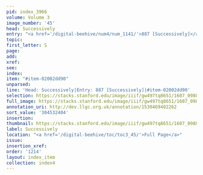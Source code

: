 ```yaml
---
pid: index_3966
volume: Volume 3
image_number: '45'
head: Successively
entry: "<a href='/digital-beehive/num4/num_1141/'>887 [Successively]</a>"
topic:
first_letter: S
page:
add:
xref:
see:
index:
item: "#item-02002dd90"
unparsed:
line: 'Head: Successively|Entry: 887 [Successively]|#item-02002dd90'
selection: https://stacks.stanford.edu/image/iiif/gw497tq8651/1607_0988/1580,2404,544,129/full/0/default.jpg
full_image: https://stacks.stanford.edu/image/iiif/gw497tq8651/1607_0988/full/full/0/default.jpg
annotation_uri: http://dev.llgc.org.uk/annotation/1530469402262
sort_value: '304532404'
insertion:
thumbnail: https://stacks.stanford.edu/image/iiif/gw497tq8651/1607_0988/1580,2404,544,129/150,/0/default.jpg
label: Successively
location: "<a href='/digital-beehive/toc/toc3_45/'>Full Page</a>"
issue:
insertion_xref:
order: '1214'
layout: index_item
collection: index4
---
```

